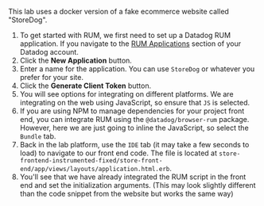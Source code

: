 This lab uses a docker version of a fake ecommerce website called "StoreDog". 

1. To get started with RUM, we first need to set up a Datadog RUM application. If you navigate to the [RUM Applications](https://app.datadoghq.com/rum/list) section of your Datadog account.
2. Click the **New Application** button.
3. Enter a name for the application. You can use `StoreDog` or whatever you prefer for your site.
4. Click the **Generate Client Token** button.
5. You will see options for integrating on different platforms. We are integrating on the web using JavaScript, so ensure that `JS` is selected.
6. If you are using NPM to manage dependencies for your project front end, you can integrate RUM using the `@datadog/browser-rum` package. However, here we are just going to inline the JavaScript, so select the `Bundle` tab.
7. Back in the lab platform, use the `IDE` tab (it may take a few seconds to load) to navigate to our front end code. The file is located at `store-frontend-instrumented-fixed/store-front-end/app/views/layouts/application.html.erb`.
8. You'll see that we have already integrated the RUM script in the front end and set the initialization arguments. (This may look slightly different than the code snippet from the website but works the same way)